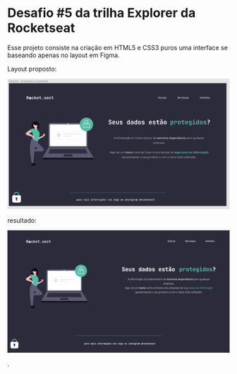 # Desafio #5 da trilha Explorer da Rocketseat

Esse projeto consiste na criação em HTML5 e CSS3 puros uma interface se baseando apenas no layout em Figma.

Layout proposto:

![](images/layout_figma_2.png)

resultado:

![](images/resultado.png)

.